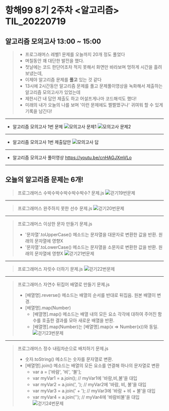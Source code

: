 # 항해99 8기 2주차 <알고리즘> TIL_20220719 #
## 알고리즘 모의고사 13:00 ~ 15:00 ##
> * 프로그래머스 레벨1 문제를 오늘까지 20개 정도 풀었다
> * 며칠동안 꽤 대단한 발전을 했다. 
> * 첫날에는 코드 한단어조차 적지 못해서 화면만 바라보며 멍하게 시간을 흘려보냈는데, 
> * 이제야 알고리즘 문제를 **풀고** 있는 것 같다  
> * 13시에 2시간동안 알고리즘 문제를 풀고 문제풀이영상을 녹화해서 제출하는 알고리즘 모의고사가 있었는데
> * 제한시간 내 답안 제출도 하고 어설프게나마 코드해석도 했다!
> * 미래의 내가 오늘의 나를 보며 '이런 문제에도 쩔쩔맸구나' 귀여워 할 수 있게 기록을 남긴다!
----------------------------------------------------------------------------------------------------
* 알고리즘 모의고사 1번 문제
![모의고사 문제1](https://user-images.githubusercontent.com/109029407/179747616-32155ee4-edeb-4e30-b957-158ab4314dd0.png)
![모의고사 문제2](https://user-images.githubusercontent.com/109029407/179747626-811782b2-5b18-4177-8045-de7423a90465.png)
----------------------------------------------------------------------------------------------------
* 알고리즘 모의고사 1번 제출답안
![모의고사 답](https://user-images.githubusercontent.com/109029407/179747720-6af181fd-b94b-483e-906c-cdc5e4175496.png)
----------------------------------------------------------------------------------------------------
* 알고리즘 모의고사 풀이영상
https://youtu.be/cnHAGJXmVLo
----------------------------------------------------------------------------------------------------
## 오늘의 알고리즘 문제는 6개! ##
> 프로그래머스 수박수박수박수박수박수? 문제.js
![걷기19번문제](https://user-images.githubusercontent.com/109029407/179747117-3557a885-a284-489d-b838-e183e9c1bea2.png)
----------------------------------------------------------------------------------------------------
> 프로그래머스 완주하지 못한 선수 문제.js
![걷기20번문제](https://user-images.githubusercontent.com/109029407/179747188-4f4877af-703d-4a4c-9466-6ca3d9ea7031.png)
----------------------------------------------------------------------------------------------------
> 프로그래머스 이상한 문자 만들기 문제.js
>   * '문자열'.toUpperCase() 메소드는 문자열을 대문자로 변환한 값을 반환. 원래의 문자열에 영향X
>   * '문자열'.toLowerCase() 메소드는 문자열을 소문자로 변환한 값을 반환. 원래의 문자열에 영향X
![걷기21번문제](https://user-images.githubusercontent.com/109029407/179747272-b63921dd-83b2-44bf-980b-3687e46127fb.png)
----------------------------------------------------------------------------------------------------
> 프로그래머스 자릿수 더하기 문제.js
![걷기22번문제](https://user-images.githubusercontent.com/109029407/179747334-e310a10b-782b-4694-9637-5e229aae82dc.png)    
----------------------------------------------------------------------------------------------------
> 프로그래머스 자연수 뒤집어 배열로 만들기 문제.js
>   * [배열명].reverse() 메소드는 배열의 순서를 반대로 뒤집음. 원본 배열이 변경.
>   * [배열명].map(Number) 
>     * [배열명].map() 메소드는 배열 내의 모든 요소 각각에 대하여 주어진 함수를 호출한 결과를 모아 새로운 배열을 반환.
>     * [배열명].map(Number)는 [배열명].map(x => Number(x))와 동일.
![걷기23번문제](https://user-images.githubusercontent.com/109029407/179747370-4e426bc6-d700-49b3-99f2-9e78de3e3a44.png)
----------------------------------------------------------------------------------------------------
> 프로그래머스 정수 내림차순으로 배치하기 문제.js
>   * 숫자.toString() 메소드는 숫자를 문자열로 변환.
>   * [배열명].join() 메소드는 배열의 모든 요소를 연결해 하나의 문자열로 변환
>     * var a = ['바람', '비', '불'];
>     * var myVar1 = a.join();      // myVar1에 '바람,비,불'을 대입
>     * var myVar2 = a.join(', ');  // myVar2에 '바람, 비, 불'을 대입
>     * var myVar3 = a.join(' + '); // myVar3에 '바람 + 비 + 불'을 대입
>     * var myVar4 = a.join('');    // myVar4에 '바람비불'을 대입 
![걷기24번문제](https://user-images.githubusercontent.com/109029407/179747446-b27a127b-9f25-43fd-a53a-e92624f6a245.png)
